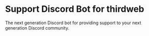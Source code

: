 # Support Discord Bot for thirdweb

The next generation Discord bot for providing support to your next generation Discord community.
